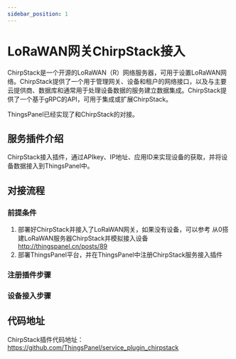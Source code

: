```yaml
---
sidebar_position: 1
---
```


# LoRaWAN网关ChirpStack接入

ChirpStack是一个开源的LoRaWAN（R）网络服务器，可用于设置LoRaWAN网络。ChirpStack提供了一个用于管理网关、设备和租户的网络接口，以及与主要云提供商、数据库和通常用于处理设备数据的服务建立数据集成。ChirpStack提供了一个基于gRPC的API，可用于集成或扩展ChirpStack。

ThingsPanel已经实现了和ChirpStack的对接。
## 服务插件介绍

ChirpStack接入插件，通过APIkey、IP地址、应用ID来实现设备的获取，并将设备数据接入到ThingsPanel中。

## 对接流程

### 前提条件

1. 部署好ChirpStack并接入了LoRaWAN网关，如果没有设备，可以参考 从0搭建LoRaWAN服务器ChirpStack并模拟接入设备 http://thingspanel.cn/posts/89
2. 部署ThingsPanel平台，并在ThingsPanel中注册ChirpStack服务接入插件


### 注册插件步骤


### 设备接入步骤

## 代码地址

ChirpStack插件代码地址：https://github.com/ThingsPanel/service_plugin_chirpstack
